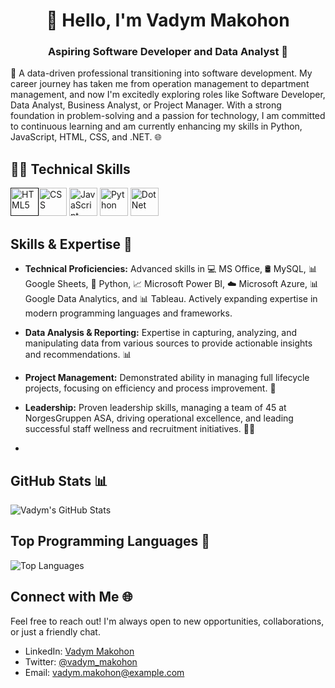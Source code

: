<h1 align="center">👋 Hello, I'm Vadym Makohon</h1>
<h3 align="center">Aspiring Software Developer and Data Analyst 🚀</h3>

🚀 A data-driven professional transitioning into software development. My career journey has taken me from operation management to department management, and now I'm excitedly exploring roles like Software Developer, Data Analyst, Business Analyst, or Project Manager. With a strong foundation in problem-solving and a passion for technology, I am committed to continuous learning and am currently enhancing my skills in Python, JavaScript, HTML, CSS, and .NET. 🌐

## 👩‍💻 Technical Skills
<a href="" target="_blank" rel="noreferrer"><img src="https://www.svgrepo.com/show/452228/html-5.svg" alt="HTML5" width="45" height="45"/></a><a href="https://www.w3schools.com/css/" target="_blank" rel="noreferrer"><img src="https://www.svgrepo.com/show/452185/css-3.svg" alt="CSS" width="45" height="45"/></a>  <a href="https://www.w3schools.com/js/" target="_blank" rel="noreferrer"><img src="https://www.svgrepo.com/show/29753/javascript.svg" alt="JavaScript" width="45" height="45"/></a> <a href="https://www.python.org/" target="_blank" rel="noreferrer"><img src="https://www.svgrepo.com/show/452091/python.svg" alt="Python" width="45" height="45"/></a>  <a href="https://dotnet.microsoft.com/en-us/languages" target="_blank" rel="noreferrer"> <img src="https://www.svgrepo.com/show/372837/dotnet.svg" alt="DotNet" width="45" height="45"/></a> 

## Skills & Expertise 🔧

- **Technical Proficiencies:** Advanced skills in 💻 MS Office, 🛢️ MySQL, 📊 Google Sheets, 🐍 Python, 📈 Microsoft Power BI, ☁️ Microsoft Azure, 📊 Google Data Analytics, and 📊 Tableau. Actively expanding expertise in modern programming languages and frameworks.

- **Data Analysis & Reporting:** Expertise in capturing, analyzing, and manipulating data from various sources to provide actionable insights and recommendations. 📊

- **Project Management:** Demonstrated ability in managing full lifecycle projects, focusing on efficiency and process improvement. 🔄

- **Leadership:** Proven leadership skills, managing a team of 45 at NorgesGruppen ASA, driving operational excellence, and leading successful staff wellness and recruitment initiatives. 🏢💼
- 
## GitHub Stats 📊

![Vadym's GitHub Stats](https://github-readme-stats.vercel.app/api?username=vadymmakohon&show_icons=true&hide=prs&count_private=true&theme=radical)

## Top Programming Languages 🚀

![Top Languages](https://github-readme-stats.vercel.app/api/top-langs/?username=vadymmakohon&layout=compact&theme=radical)

## Connect with Me 🌐

Feel free to reach out! I'm always open to new opportunities, collaborations, or just a friendly chat.

- LinkedIn: [Vadym Makohon](https://www.linkedin.com/in/vadymmakohon/)
- Twitter: [@vadym_makohon](https://twitter.com/vadym_makohon)
- Email: vadym.makohon@example.com
